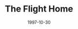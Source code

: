 ---
mission_id: flthome
editorsChoice:
title: "The Flight Home"
authors: 
    - "Jason Chase"
date: "1997-10-30"
filename: "flthome.zip"
description: "Kyle Katarn has been captured by the Empire while en route to Sullust, his home planet(moon).  He has received information that the Empire is going to destroy a small resistance on that moon, and was to warn them.  It so happens that the Imperial ship that was sent to destroy the Rebels is the ship that captured you. Destroy the weapons array to delay the destruction of the rebel base long enough to warn them."
heroImage:
levelReplaced:	SECBASE
difficulty: no
bm:	yes
fme: no
wax: yes
three_do: yes
voc: yes
gmd: no
vue: yes
lfd: yes
base: "New level from scratch" 
editors: "WDFUSE 2.5b, BMP2DF"

---